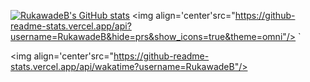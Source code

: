 
[![RukawadeB's GitHub stats](https://github-readme-stats.vercel.app/api?username=RukawadeB&hide=prs&show_icons=true&theme=omni)](https://github.com/anuraghazra/github-readme-stats)
<img align='center'src="https://github-readme-stats.vercel.app/api?username=RukawadeB&hide=prs&show_icons=true&theme=omni"/> `

<!--START_SECTION:waka-->
<!--END_SECTION:waka-->

<img align='center'src="https://github-readme-stats.vercel.app/api/wakatime?username=RukawadeB"/> 


